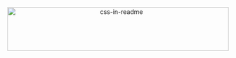 <div align="center">
    <img src="/svg/me.svg" width="100%" height="100vh" alt="css-in-readme">
</div>
